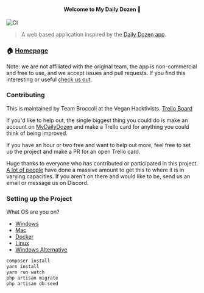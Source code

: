 <h4 align="center">Welcome to My Daily Dozen 👋</h4>

![CI](https://github.com/veganhacktivists/mydailydozen/workflows/CI/badge.svg)

> A web based application inspired by the [Daily Dozen app](https://github.com/nutritionfactsorg/daily-dozen-ios).

### 🏠 [Homepage](https://mydailydozen.org)

Note: we are not affiliated with the original team, the app is non-commercial and free to use, and we accept issues and pull requests.
If you find this interesting or useful [check us out](https://veganhacktivists.org).

### Contributing

This is maintained by Team Broccoli at the Vegan Hacktivists. [Trello Board](https://trello.com/b/9oznzWwy/mydailydozenorg)

If you'd like to help out, the single biggest thing you could do is make an account on [MyDailyDozen](https://mydailydozen.org) and make a Trello card for anything you could think of being improved.

If you have an hour or two free and want to help out more, feel free to set up the project and make a PR for an open Trello card.

Huge thanks to everyone who has contributed or participated in this project. [A lot of people](https://veganhacktivists.org/team) have done a massive amount to get this to where it is in varying capacities. If you aren't on there and would like to be, send us an email or message us on Discord.

### Setting up the Project

What OS are you on?

- [Windows](https://laravel.com/docs/8.x/homestead)
- [Mac](https://laravel.com/docs/8.x/valet)
- [Docker](https://laradock.io/getting-started/)
- [Linux](https://cpriego.github.io/valet-linux/)
- [Windows Alternative](https://www.apachefriends.org/download.html)

```bash
composer install
yarn install
yarn run watch
php artisan migrate
php artisan db:seed
```
